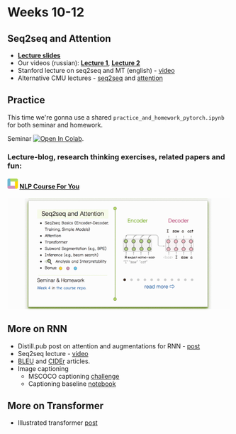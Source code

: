 # Weeks 10-12

## Seq2seq and Attention
* [__Lecture slides__](https://drive.google.com/file/d/1fTmGX5oJnYSxIWjIWyAe-M8Qp4E77SrQ/view?usp=sharing)
* Our videos (russian):  [__Lecture 1__](https://washington.zoom.us/rec/share/sJ-p9EUbXRwrZ1trDBV2B5a-xeX-H0OUjIEnr7YXFcdMIUamRtmyRMuB-sJZCT4W.Dcz0aUC5eDFhm82V), [__Lecture 2__](https://washington.zoom.us/rec/share/yGg5qUCGhWpG5sqVOYr3Vn9gr_AGkhrDND89zGgvCfMN8Aj_2b-Rwh6MkxWeqTPI.eCewrsoLtpFLq83R)
* Stanford lecture on seq2seq and MT (english) - [video](https://www.youtube.com/watch?v=IxQtK2SjWWM)
* Alternative CMU lectures - [seq2seq](https://www.youtube.com/watch?v=aHkgjfKvIhk&list=PL8PYTP1V4I8Ba7-rY4FoB4-jfuJ7VDKEE&index=20) and [attention](https://www.youtube.com/watch?v=ullLRKZ99qQ&index=21&list=PL8PYTP1V4I8Ba7-rY4FoB4-jfuJ7VDKEE)

## Practice
This time we're gonna use a shared `practice_and_homework_pytorch.ipynb` for both seminar and homework.

Seminar [![Open In Colab](https://colab.research.google.com/assets/colab-badge.svg)](https://colab.research.google.com/github/yandexdataschool/nlp_course/blob/2023/week04_seq2seq/practice_and_homework_pytorch.ipynb).

### Lecture-blog, research thinking exercises, related papers and fun: 
#### ![logo](../resources/course_logo.png) [NLP Course For You](https://lena-voita.github.io/nlp_course.html#preview_seq2seq_attn) 
![lecture_preview](../resources/seq2seq.gif)

## More on RNN
* Distill.pub post on attention and augmentations for RNN - [post](https://distill.pub/2016/augmented-rnns/)
* Seq2seq lecture - [video](https://www.youtube.com/watch?v=G5RY_SUJih4)
* [BLEU](http://www.aclweb.org/anthology/P02-1040.pdf) and [CIDEr](https://arxiv.org/pdf/1411.5726.pdf) articles.
* Image captioning
  * MSCOCO captioning [challenge](http://mscoco.org/dataset/#captions-challenge2015)
  * Captioning baseline [notebook](https://github.com/yandexdataschool/Practical_DL/tree/fall18/week07_seq2seq)

## More on Transformer
* Illustrated transformer [post](https://jalammar.github.io/illustrated-transformer/)


